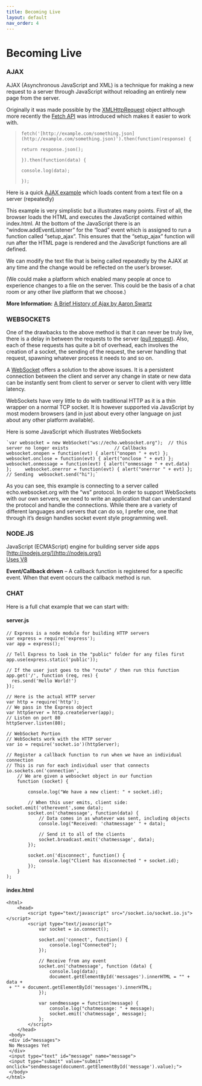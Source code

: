 ```yaml
---
title: Becoming Live
layout: default
nav_order: 4
---
```


# Becoming Live


### **AJAX**

AJAX (Asynchronous JavaScript and XML) is a technique for making a new request to a server through JavaScript without reloading an entirely new page from the server.

Originally it was made possible by the [XMLHttpRequest](http://www.w3schools.com/XML/xml_http.asp) object although more recently the [Fetch API](https://developer.mozilla.org/en-US/docs/Web/API/Fetch_API/Using_Fetch) was introduced which makes it easier to work with.

> `fetch('[http://example.com/something.json](http://example.com/something.json)').then(function(response) {`
>
> `return response.json();`
>
> `}).then(function(data) {`
>
> `console.log(data);`
>
> `});`

Here is a quick [AJAX example](http://itp.nyu.edu/~sve204/connect_spring2021/ajax_example.zip) which loads content from a text file on a server (repeatedly)

This example is very simplistic but a illustrates many points. First of all, the browser loads the HTML and executes the JavaScript contained within index.html. At the bottom of the JavaScript there is an “window.addEventListener” for the “load” event which is assigned to run a function called “setup_ajax”. This ensures that the “setup_ajax” function will run after the HTML page is rendered and the JavaScript functions are all defined.

We can modify the text file that is being called repeatedly by the AJAX at any time and the change would be reflected on the user’s browser.

(We could make a platform which enabled many people at once to experience changes to a file on the server. This could be the basis of a chat room or any other live platform that we choose.)

**More Information:** [A Brief History of Ajax by Aaron Swartz](http://www.aaronsw.com/weblog/ajaxhistory)

### WEBSOCKETS

One of the drawbacks to the above method is that it can never be truly live, there is a delay in between the requests to the server ([pull request](https://en.wikipedia.org/wiki/Pull_technology)). Also, each of these requests has quite a bit of overhead, each involves the creation of a socket, the sending of the request, the server handling that request, spawning whatever process it needs to and so on.

A [WebSocket](https://en.wikipedia.org/wiki/WebSocket) offers a solution to the above issues. It is a persistent connection between the client and server any change in state or new data can be instantly sent from client to server or server to client with very little latency.

WebSockets have very little to do with traditional HTTP as it is a thin wrapper on a normal TCP socket. It is however supported via JavaScript by most modern browsers (and in just about every other language on just about any other platform available).

Here is some JavaScript which illustrates WebSockets

    `var websocket = new WebSocket("ws://echo.websocket.org");  // this server no longer exists 			  	// Callbacks  	websocket.onopen = function(evt) { alert("onopen " + evt) };  	websocket.onclose = function(evt) { alert("onclose " + evt) };  	websocket.onmessage = function(evt) { alert("onmessage " + evt.data) };  	websocket.onerror = function(evt) { alert("onerror " + evt) };  	// Sending 	websocket.send("hi");`

As you can see, this example is connecting to a server called echo.websocket.org with the “ws” protocol. In order to support WebSockets with our own servers, we need to write an application that can understand the protocol and handle the connections. While there are a variety of different languages and servers that can do so, I prefer one, one that through it’s design handles socket event style programming well.

### NODE.JS

JavaScript (ECMAScript) engine for building server side apps  
[http://nodejs.org/](http://nodejs.org/)  
[Uses V8](https://developers.google.com/v8/)

**Event/Callback driven** – A callback function is registered for a specific event. When that event occurs the callback method is run.

### CHAT

Here is a full chat example that we can start with:

#### server.js

    // Express is a node module for building HTTP servers
    var express = require('express');
    var app = express();

    // Tell Express to look in the "public" folder for any files first
    app.use(express.static('public'));

    // If the user just goes to the "route" / then run this function
    app.get('/', function (req, res) {
      res.send('Hello World!')
    });

    // Here is the actual HTTP server
    var http = require('http');
    // We pass in the Express object
    var httpServer = http.createServer(app);
    // Listen on port 80
    httpServer.listen(80);

    // WebSocket Portion
    // WebSockets work with the HTTP server
    var io = require('socket.io')(httpServer);

    // Register a callback function to run when we have an individual connection
    // This is run for each individual user that connects
    io.sockets.on('connection',
    	// We are given a websocket object in our function
    	function (socket) {

    		console.log("We have a new client: " + socket.id);

    		// When this user emits, client side: socket.emit('otherevent',some data);
    		socket.on('chatmessage', function(data) {
    			// Data comes in as whatever was sent, including objects
    			console.log("Received: 'chatmessage' " + data);

    			// Send it to all of the clients
    			socket.broadcast.emit('chatmessage', data);
    		});

    		socket.on('disconnect', function() {
    			console.log("Client has disconnected " + socket.id);
    		});
    	}
    );

#### index.html

    <html>
    	<head>
    		<script type="text/javascript" src="/socket.io/socket.io.js"></script>
    		<script type="text/javascript">
    			var socket = io.connect();

    			socket.on('connect', function() {
    				console.log("Connected");
    			});

    			// Receive from any event
    			socket.on('chatmessage', function (data) {
    				console.log(data);
    				document.getElementById('messages').innerHTML = "" + data +
     + "" + document.getElementById('messages').innerHTML;
    			});

    			var sendmessage = function(message) {
    				console.log("chatmessage: " + message);
    				socket.emit('chatmessage', message);
    			};
    		</script>
    	</head>
     <body>
     <div id="messages">
     No Messages Yet
     </div>
     <input type="text" id="message" name="message">
     <input type="submit" value="submit" onclick="sendmessage(document.getElementById('message').value);">
     </body>
    </html>

